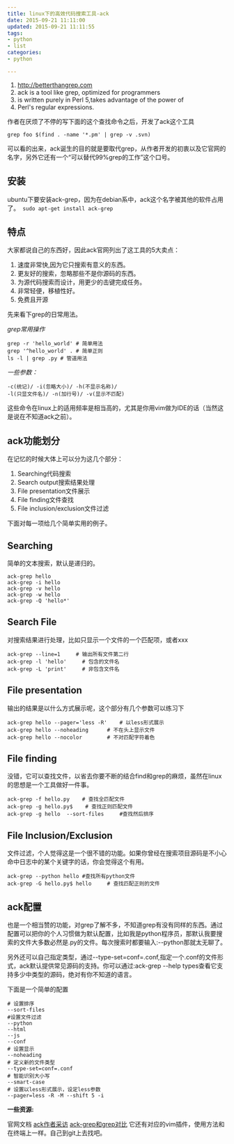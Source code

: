 ```yaml
---
title: linux下的高效代码搜索工具-ack
date: 2015-09-21 11:11:00
updated: 2015-09-21 11:11:55
tags: 
- python
- list
categories: 
- python

---
```

 1. http://betterthangrep.com
 2. ack is a tool like grep, optimized for programmers
 3. is written purely in Perl 5,takes advantage of the power of
 4. Perl's regular expressions.

作者在厌烦了不停的写下面的这个查找命令之后，开发了ack这个工具

    grep foo $(find . -name '*.pm' | grep -v .svn)

可以看的出来，ack诞生的目的就是要取代grep，从作者开发的初衷以及它官网的名字，另外它还有一个“可以替代99%grep的工作”这个口号。
## 安装


<!--more-->


ubuntu下要安装ack-grep，因为在debian系中，ack这个名字被其他的软件占用了。` sudo apt-get install ack-grep`

## 特点

大家都说自己的东西好，因此ack官网列出了这工具的5大卖点：

 1. 速度非常快,因为它只搜索有意义的东西。
 2. 更友好的搜索，忽略那些不是你源码的东西。
 3. 为源代码搜索而设计，用更少的击键完成任务。
 4. 非常轻便，移植性好。
 5. 免费且开源

先来看下grep的日常用法。

*grep常用操作*

    grep -r 'hello_world' # 简单用法
    grep '^hello_world' . # 简单正则
    ls -l | grep .py # 管道用法

*一些参数：*

    -c(统记)/ -i(忽略大小)/ -h(不显示名称)/
    -l(只显文件名)/ -n(加行号)/ -v(显示不匹配)

这些命令在linux上的适用频率是相当高的，尤其是你用vim做为IDE的话（当然这是说在不知道ack之前）。

## ack功能划分

在记忆的时候大体上可以分为这几个部分：

 1. Searching代码搜索
 2. Search output搜索结果处理
 3. File presentation文件展示
 4. File finding文件查找
 5. File inclusion/exclusion文件过滤

下面对每一项给几个简单实用的例子。

## Searching

简单的文本搜索，默认是递归的。

    ack-grep hello
    ack-grep -i hello
    ack-grep -v hello
    ack-grep -w hello
    ack-grep -Q 'hello*'

## Search File

对搜索结果进行处理，比如只显示一个文件的一个匹配项，或者xxx

    ack-grep --line=1     # 输出所有文件第二行
    ack-grep -l 'hello'     # 包含的文件名
    ack-grep -L 'print'     # 非包含文件名

## File presentation

输出的结果是以什么方式展示呢，这个部分有几个参数可以练习下

    ack-grep hello --pager='less -R'    # 以less形式展示
    ack-grep hello --noheading      # 不在头上显示文件
    ack-grep hello --nocolor        # 不对匹配字符着色

## File finding

没错，它可以查找文件，以省去你要不断的结合find和grep的麻烦，虽然在linux的思想是一个工具做好一件事。

    ack-grep -f hello.py    # 查找全匹配文件
    ack-grep -g hello.py$    # 查找正则匹配文件
    ack-grep -g hello  --sort-files     #查找然后排序

## File Inclusion/Exclusion

文件过滤，个人觉得这是一个很不错的功能。如果你曾经在搜索项目源码是不小心命中日志中的某个关键字的话，你会觉得这个有用。

    ack-grep --python hello #查找所有python文件
    ack-grep -G hello.py$ hello     # 查找匹配正则的文件

## ack配置

也是一个相当赞的功能，对grep了解不多，不知道grep有没有同样的东西。通过配置可以把你的个人习惯做为默认配置，比如我是python程序员，那默认我要搜索的文件大多数必然是.py的文件。每次搜索时都要输入:--python那就太无聊了。

另外还可以自己指定类型，通过--type-set=conf=.conf,指定一个.conf的文件形式，ack默认提供常见源码的支持。你可以通过:ack-grep --help types查看它支持多少中类型的源码，绝对有你不知道的语言。

下面是一个简单的配置

    # 设置排序
    --sort-files
    #设置文件过滤
    --python
    --html
    --js
    --conf
    # 设置显示
    --noheading
    # 定义新的文件类型
    --type-set=conf=.conf
    # 智能识别大小写
    --smart-case
    # 设置以less形式展示，设定less参数
    --pager=less -R -M --shift 5 -i

**一些资源:**

官网文档
[ack作者采访](http://betterthangrep.com/documentation/)
[ack-grep和grep对比](http://blueparen.com/node/5)
它还有对应的vim插件，使用方法和在终端上一样。自己到git上去找吧。


